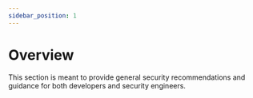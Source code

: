 ```yaml
---
sidebar_position: 1
---
```

# Overview

This section is meant to provide general security recommendations and guidance for both developers and security engineers.